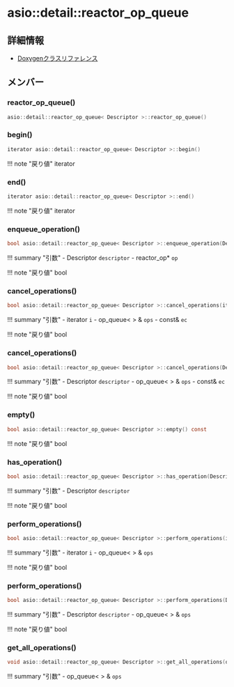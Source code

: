 # asio::detail::reactor_op_queue



## 詳細情報

- [Doxygenクラスリファレンス](https://lang-ship.com/reference/ESP32/latest/classasio_1_1detail_1_1reactor__op__queue.html)

## メンバー







### reactor_op_queue()



```c
asio::detail::reactor_op_queue< Descriptor >::reactor_op_queue()
```



### begin()



```c
iterator asio::detail::reactor_op_queue< Descriptor >::begin()
```

!!! note "戻り値"
	iterator



### end()



```c
iterator asio::detail::reactor_op_queue< Descriptor >::end()
```

!!! note "戻り値"
	iterator



### enqueue_operation()



```c
bool asio::detail::reactor_op_queue< Descriptor >::enqueue_operation(Descriptor descriptor, reactor_op *op)
```

!!! summary "引数"
	- Descriptor `descriptor` 
	- reactor_op* `op` 

!!! note "戻り値"
	bool



### cancel_operations()



```c
bool asio::detail::reactor_op_queue< Descriptor >::cancel_operations(iterator i, op_queue< operation > &ops, const asio::error_code &ec=asio::error::operation_aborted)
```

!!! summary "引数"
	- iterator `i` 
	- op_queue<  > & `ops` 
	- const& `ec` 

!!! note "戻り値"
	bool



### cancel_operations()



```c
bool asio::detail::reactor_op_queue< Descriptor >::cancel_operations(Descriptor descriptor, op_queue< operation > &ops, const asio::error_code &ec=asio::error::operation_aborted)
```

!!! summary "引数"
	- Descriptor `descriptor` 
	- op_queue<  > & `ops` 
	- const& `ec` 

!!! note "戻り値"
	bool



### empty()



```c
bool asio::detail::reactor_op_queue< Descriptor >::empty() const
```

!!! note "戻り値"
	bool



### has_operation()



```c
bool asio::detail::reactor_op_queue< Descriptor >::has_operation(Descriptor descriptor) const
```

!!! summary "引数"
	- Descriptor `descriptor` 

!!! note "戻り値"
	bool



### perform_operations()



```c
bool asio::detail::reactor_op_queue< Descriptor >::perform_operations(iterator i, op_queue< operation > &ops)
```

!!! summary "引数"
	- iterator `i` 
	- op_queue<  > & `ops` 

!!! note "戻り値"
	bool



### perform_operations()



```c
bool asio::detail::reactor_op_queue< Descriptor >::perform_operations(Descriptor descriptor, op_queue< operation > &ops)
```

!!! summary "引数"
	- Descriptor `descriptor` 
	- op_queue<  > & `ops` 

!!! note "戻り値"
	bool



### get_all_operations()



```c
void asio::detail::reactor_op_queue< Descriptor >::get_all_operations(op_queue< operation > &ops)
```

!!! summary "引数"
	- op_queue<  > & `ops` 



